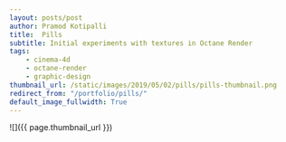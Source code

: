 ```yaml
---
layout: posts/post
author: Pramod Kotipalli
title:  Pills
subtitle: Initial experiments with textures in Octane Render
tags:
    - cinema-4d
    - octane-render
    - graphic-design
thumbnail_url: /static/images/2019/05/02/pills/pills-thumbnail.png
redirect_from: "/portfolio/pills/"
default_image_fullwidth: True
---
```


![]({{ page.thumbnail_url }})
